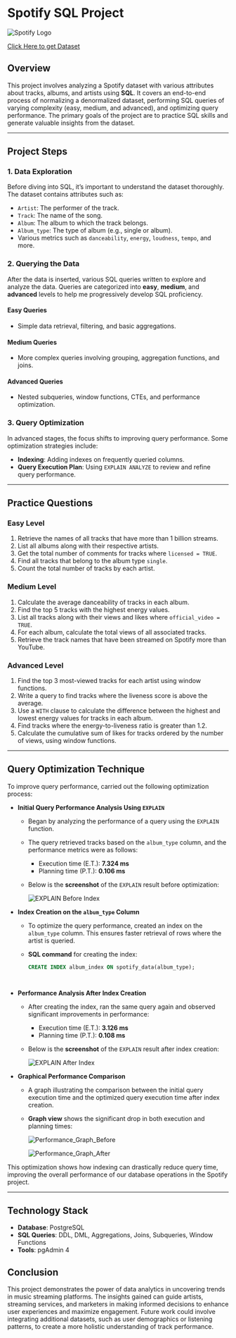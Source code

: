 # Spotify SQL Project 

![Spotify Logo](https://github.com/najirh/najirh-Spotify-Data-Analysis-using-SQL/blob/main/spotify_logo.jpg)

[Click Here to get Dataset](https://www.kaggle.com/datasets/sanjanchaudhari/spotify-dataset)


## Overview
This project involves analyzing a Spotify dataset with various attributes about tracks, albums, and artists using **SQL**. 
It covers an end-to-end process of normalizing a denormalized dataset, performing SQL queries of varying complexity 
(easy, medium, and advanced), and optimizing query performance. The primary goals of the project are to practice SQL skills
and generate valuable insights from the dataset.

---

## Project Steps

### 1. Data Exploration
Before diving into SQL, it’s important to understand the dataset thoroughly. The dataset contains attributes such as:
- `Artist`: The performer of the track.
- `Track`: The name of the song.
- `Album`: The album to which the track belongs.
- `Album_type`: The type of album (e.g., single or album).
- Various metrics such as `danceability`, `energy`, `loudness`, `tempo`, and more.



### 2. Querying the Data
After the data is inserted, various SQL queries  written to explore and analyze the data. Queries are categorized into 
**easy**, **medium**, and **advanced** levels to help me progressively develop SQL proficiency.

#### Easy Queries
- Simple data retrieval, filtering, and basic aggregations.
  
#### Medium Queries
- More complex queries involving grouping, aggregation functions, and joins.
  
#### Advanced Queries
- Nested subqueries, window functions, CTEs, and performance optimization.



### 3. Query Optimization
In advanced stages, the focus shifts to improving query performance. Some optimization strategies include:
- **Indexing**: Adding indexes on frequently queried columns.
- **Query Execution Plan**: Using `EXPLAIN ANALYZE` to review and refine query performance.

---

## Practice Questions

### Easy Level
1. Retrieve the names of all tracks that have more than 1 billion streams.
2. List all albums along with their respective artists.
3. Get the total number of comments for tracks where `licensed = TRUE`.
4. Find all tracks that belong to the album type `single`.
5. Count the total number of tracks by each artist.

### Medium Level
1. Calculate the average danceability of tracks in each album.
2. Find the top 5 tracks with the highest energy values.
3. List all tracks along with their views and likes where `official_video = TRUE`.
4. For each album, calculate the total views of all associated tracks.
5. Retrieve the track names that have been streamed on Spotify more than YouTube.

### Advanced Level
1. Find the top 3 most-viewed tracks for each artist using window functions.
2. Write a query to find tracks where the liveness score is above the average.
3. Use a `WITH` clause to calculate the difference between the highest and lowest energy values for tracks in each album.
4. Find tracks where the energy-to-liveness ratio is greater than 1.2.
5. Calculate the cumulative sum of likes for tracks ordered by the number of views, using window functions.

---

## Query Optimization Technique 

To improve query performance, carried out the following optimization process:

- **Initial Query Performance Analysis Using `EXPLAIN`**
    - Began by analyzing the performance of a query using the `EXPLAIN` function.
    - The query retrieved tracks based on the `album_type` column, and the performance metrics were as follows:
        - Execution time (E.T.): **7.324 ms**
        - Planning time (P.T.): **0.106 ms**
    - Below is the **screenshot** of the `EXPLAIN` result before optimization:
      
        ![EXPLAIN Before Index](https://github.com/user-attachments/assets/306a722f-ca38-4186-a2a2-45abf30cbf50)
      


- **Index Creation on the `album_type` Column**
    - To optimize the query performance, created an index on the `album_type` column. This ensures faster retrieval of rows where the artist is queried.
    - **SQL command** for creating the index:
      
      ```sql
      CREATE INDEX album_index ON spotify_data(album_type);
     ```

     
- **Performance Analysis After Index Creation**
    - After creating the index, ran the same query again and observed significant improvements in performance:
        - Execution time (E.T.): **3.126 ms**
        - Planning time (P.T.): **0.108 ms**
    - Below is the **screenshot** of the `EXPLAIN` result after index creation:
      
       ![EXPLAIN After Index](https://github.com/user-attachments/assets/27405565-0614-428e-a757-a4ca347466af)
      


- **Graphical Performance Comparison**
    - A graph illustrating the comparison between the initial query execution time and the optimized query execution time after index creation.
    - **Graph view** shows the significant drop in both execution and planning times:
      
      ![Performance_Graph_Before](https://github.com/user-attachments/assets/ee95aded-ee86-437e-9b20-af2f4217bff4)
      
      ![Performance_Graph_After](https://github.com/user-attachments/assets/c059758d-486e-4c40-806e-0bda3d6fad48)



This optimization shows how indexing can drastically reduce query time, improving the overall performance of our database operations in the Spotify project.

---

## Technology Stack
- **Database**: PostgreSQL
- **SQL Queries**: DDL, DML, Aggregations, Joins, Subqueries, Window Functions
- **Tools**: pgAdmin 4


## Conclusion

This project demonstrates the power of data analytics in uncovering trends in music streaming platforms. The insights gained can guide artists, streaming 
services, and marketers in making informed decisions to enhance user experiences and maximize engagement. Future work could involve integrating additional 
datasets, such as user demographics or listening patterns, to create a more holistic understanding of track performance.

